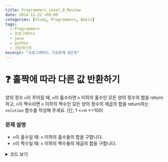 ```yaml
---
title: Programmers_Level_0_Review
date: 2024-11-22 +09:00
categories: [Study, Programmers, Basic]
tags: 
  - Programmers
  - 프로그래머스
  - java
  - python
  - 코딩테스트
excerpt: "프로그래머스 기초문제 0단계"
---
```

<!--more-->
# ❓ 홀짝에 따라 다른 값 반환하기

양의 정수 `n`이 주어질 때, `n`이 홀수라면 `n` 이하의 홀수인 모든 양의 정수의 합을 return하고, `n`이 짝수라면 `n` 이하의 짝수인 모든 양의 정수의 제곱의 합을 return하는 `solution` 함수를 작성해 주세요. (단, 1 <=n <=100)

### 문제 설명

- `n`이 홀수일 때: `n` 이하의 홀수들의 합을 구합니다.
- `n`이 짝수일 때: `n` 이하의 짝수들의 제곱의 합을 구합니다.

<details>
  <summary>코드 보기</summary>

  ```java
  class Solution {
      public int solution(int n) {
          int answer = 0;
          
          if (n % 2 == 1) {  // n이 홀수일 때
              for (int i = 1; i <= n; i += 2) {
                  answer += i;
              }
          } else {  // n이 짝수일 때
              for (int i = 2; i <= n; i += 2) {
                  answer += i * i;
              }
          }
          
          return answer;
      }
  }

